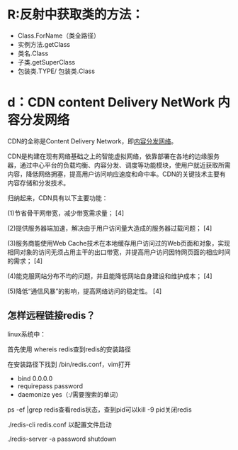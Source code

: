 # R:反射中获取类的方法：

- Class.ForName（类全路径）
- 实例方法.getClass
- 类名.Class
- 子类.getSuperClass
- 包装类.TYPE/ 包装类.Class

# d：CDN content Delivery NetWork 内容分发网络

CDN的全称是Content Delivery Network，即[内容分发网络](https://baike.baidu.com/item/%E5%86%85%E5%AE%B9%E5%88%86%E5%8F%91%E7%BD%91%E7%BB%9C/4034265)。

CDN是构建在现有网络基础之上的智能虚拟网络，依靠部署在各地的边缘服务器，通过中心平台的负载均衡、内容分发、调度等功能模块，使用户就近获取所需内容，降低网络拥塞，提高用户访问响应速度和命中率。CDN的关键技术主要有内容存储和分发技术。

归纳起来，CDN具有以下主要功能：

(1)节省骨干网带宽，减少带宽需求量； [4] 

(2)提供服务器端加速，解决由于用户访问量大造成的服务器过载问题； [4] 

(3)服务商能使用Web Cache技术在本地缓存用户访问过的Web页面和对象，实现相同对象的访问无须占用主干的出口带宽，并提高用户访问因特网页面的相应时间的需求； [4] 

(4)能克服网站分布不均的问题，并且能降低网站自身建设和维护成本； [4] 

(5)降低“通信风暴”的影响，提高网络访问的稳定性。 [4] 

## 怎样远程链接redis？

linux系统中：

首先使用 whereis redis查到redis的安装路径

在安装路径下找到 /bin/redis.conf，vim打开

- bind 0.0.0.0
- requirepass password 
- daemonize yes（:/需要搜索的单词）

ps -ef |grep redis查看redis状态，查到pid可以kill -9 pid关闭redis

./redis-cli redis.conf 以配置文件启动

 ./redis-server -a password shutdown